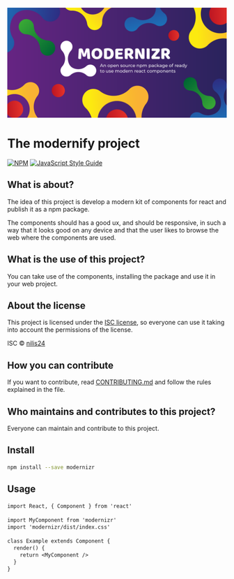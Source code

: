![wallpaper](image.png)

# The modernify project

[![NPM](https://img.shields.io/npm/v/modernizr.svg)](https://www.npmjs.com/package/modernizr) [![JavaScript Style Guide](https://img.shields.io/badge/code_style-standard-brightgreen.svg)](https://standardjs.com)

## What is about?

The idea of this project is develop a modern kit of components for react and publish it as a npm package.

The components should has a good ux, and should be responsive, in such a way that it looks good on any device and that the user likes to browse the web where the components are used.

## What is the use of this project?

You can take use of the components, installing the package and use it in your web project.

## About the license

This project is licensed under the [ISC license](https://github.com/nilis24/custom-components/blob/master/LICENSE), so everyone can use it taking into account the permissions of the license.

ISC © [nilis24](https://github.com/nilis24)

## How you can contribute

If you want to contribute, read [CONTRIBUTING.md](CONTRIBUTING.md) and follow the rules explained in the file.

## Who maintains and contributes to this project?

Everyone can maintain and contribute to this project.

## Install

```bash
npm install --save modernizr
```

## Usage

```tsx
import React, { Component } from 'react'

import MyComponent from 'modernizr'
import 'modernizr/dist/index.css'

class Example extends Component {
  render() {
    return <MyComponent />
  }
}
```
